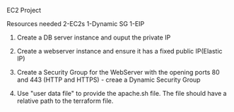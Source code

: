 EC2 Project

Resources needed
2-EC2s
1-Dynamic SG 
1-EIP 

1) Create a DB server instance and ouput the private IP

2) Create a webserver instance and ensure it has a fixed public IP(Elastic IP)

3) Create a Security Group for the WebServer with the opening ports 80 and 443 (HTTP and HTTPS) - creae a Dynamic Security Group

4) Use "user data file" to provide the apache.sh file. The file should have a relative path to the terraform file. 